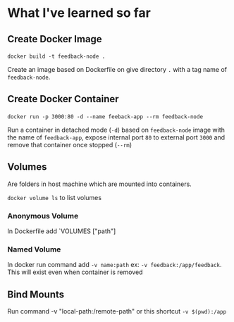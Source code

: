 # What I've learned so far

## Create Docker Image

``` docker build -t feedback-node . ``` 

Create an image based on Dockerfile on give directory `.` with a tag name of `feedback-node`.
## Create Docker Container

``` docker run -p 3000:80 -d --name feeback-app --rm feedback-node ``` 

Run a container in detached mode (`-d`) based on `feedback-node` image with the name of `feedback-app`, expose internal port `80` to external port `3000` and remove that container once stopped (`--rm`)

## Volumes

Are folders in host machine which are mounted into containers.

`docker volume ls` to list volumes

### Anonymous Volume

In Dockerfile add `VOLUMES ["path"]

### Named Volume

In docker run command add `-v name:path` ex: `-v feedback:/app/feedback`. This will exist even when container is removed

## Bind Mounts 

Run command -v "local-path:/remote-path" or this shortcut `-v $(pwd):/app`